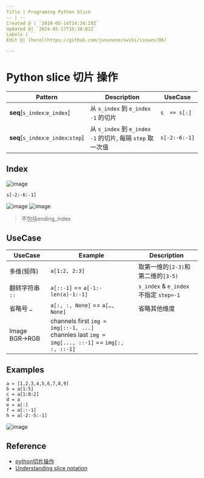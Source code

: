 ```yaml
---
Title | Programing Python Slice
-- | --
Created @ | `2019-05-14T14:34:29Z`
Updated @| `2024-05-17T15:38:01Z`
Labels | ``
Edit @| [here](https://github.com/junxnone/xwiki/issues/86)

---
```

# Python slice 切片 操作


Pattern | Description | UseCase
-- | -- | --
**seq**[`s_index`:`e_index`] | 从 `s_index` 到 `e_index -1` 的切片 | `s  == s[:]`
**seq**[`s_index`:`e_index`:`step`] | 从 `s_index` 到 `e_index -1` 的切片, 每隔 `step` 取一次值 | `s[-2:-6:-1]`

## Index

![image](https://github.com/junxnone/xwiki/assets/2216970/2c7500bf-c44f-4607-b43a-035f9f4d479b)



```
s[-2:-6:-1]
```
![image](https://user-images.githubusercontent.com/2216970/57706766-f2ac5e80-7698-11e9-9cd9-9c93ac14ab86.png)
![image](https://user-images.githubusercontent.com/2216970/57706721-e32d1580-7698-11e9-947c-0d6822597a9b.png)

> 不包括ending_index

## UseCase

UseCase | Example | Description
-- | -- | --
多维(矩阵) | `a[1:2, 2:3]` | 取第一维的`[2-3)`和第二维的`[3-5)`
翻转字符串 `::` | `a[::-1]` == `a[-1:-len(a)-1:-1]`| `s_index` & `e_index` 不指定 `step=-1`
省略号 `…` | `a[:, :, None]` == `a[…, None]` | 省略其他维度
Image BGR->RGB | channels first `img = img[::-1, ...]` <br>channles last `img = img[..., ::-1]` == `img[:, :, ::-1]`






## Examples

```
a = [1,2,3,4,5,6,7,8,9]
b = a[1:5]
c = a[1:8:2]
d = a
e = a[:]
f = a[::-1]
h = a[-2:-5:-1]
```

![image](https://github.com/junxnone/xwiki/assets/2216970/a771e798-0107-4d6b-8437-191fd8f882a1)


## Reference
- [python切片操作](https://www.cnblogs.com/mzct123/p/6031092.html)
- [Understanding slice notation](https://stackoverflow.com/questions/509211/understanding-slice-notation)



